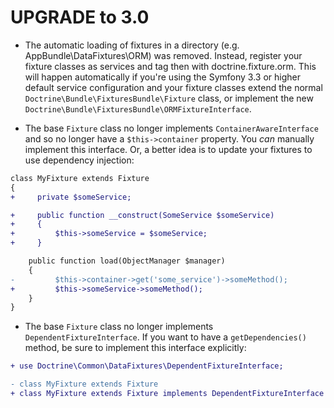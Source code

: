 UPGRADE to 3.0
==============

* The automatic loading of fixtures in a directory (e.g.
    AppBundle\DataFixtures\ORM) was removed. Instead, register
    your fixture classes as services and tag then with doctrine.fixture.orm.
    This will happen automatically if you're using the Symfony 3.3
    or higher default service configuration and your fixture classes
    extend the normal ``Doctrine\Bundle\FixturesBundle\Fixture`` class,
    or implement the new ``Doctrine\Bundle\FixturesBundle\ORMFixtureInterface``.

* The base ``Fixture`` class no longer implements ``ContainerAwareInterface``
    and so no longer have a ``$this->container`` property. You *can* manually
    implement this interface. Or, a better idea is to update your fixtures
    to use dependency injection:
    
```diff
class MyFixture extends Fixture
{
+     private $someService;

+     public function __construct(SomeService $someService)
+     {
+         $this->someService = $someService;
+     }

    public function load(ObjectManager $manager)
    {
-         $this->container->get('some_service')->someMethod();
+         $this->someService->someMethod();
    }
}
```

* The base ``Fixture`` class no longer implements ``DependentFixtureInterface``.
    If you want to have a ``getDependencies()`` method, be sure to implement
    this interface explicitly:
    
```diff
+ use Doctrine\Common\DataFixtures\DependentFixtureInterface;

- class MyFixture extends Fixture
+ class MyFixture extends Fixture implements DependentFixtureInterface
```
